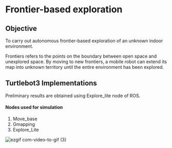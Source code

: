 # Frontier-based exploration

## Objective

To carry out autonomous frontier-based exploration of an unknown indoor environment.

Frontiers refers to the points on the boundary between
open space and unexplored space. By moving to new frontiers, a mobile robot can extend its map into unknown territory
until the entire environment has been explored.

## Turtlebot3 Implementations 

Preliminary results are obtained using Explore_lite node of ROS.

#### Nodes used for simulation
1. Move_base
2. Gmapping
3. Explore_Lite

![ezgif com-video-to-gif (3)](https://github.com/mayanklonkar/Frontier-based-exploration/assets/108993449/748d3e5f-0d59-495a-817c-bb19bdc58c1f)




